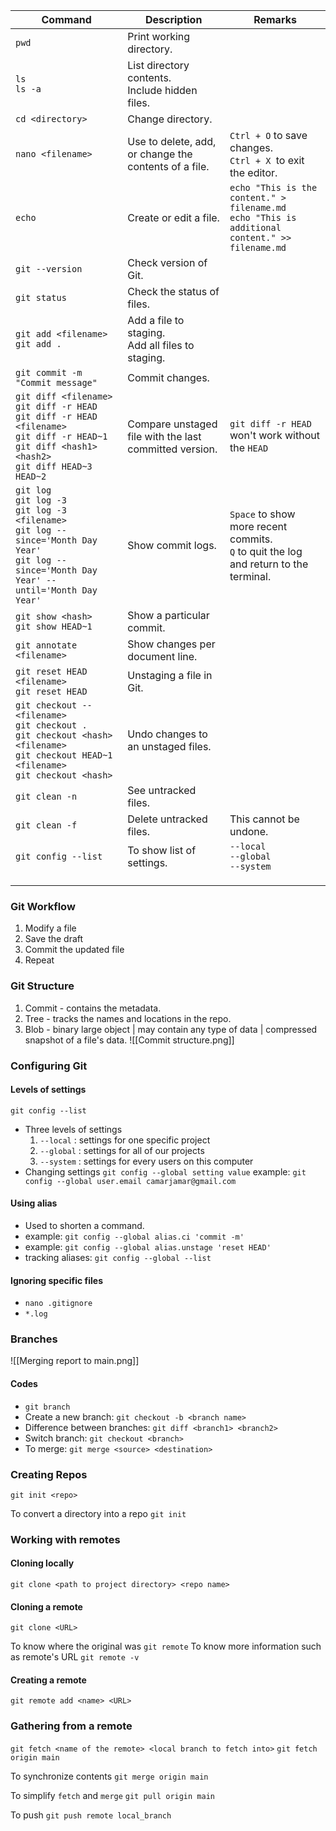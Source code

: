 
| **Command**                                                                                                                                                    | **Description**                                        | **Remarks**                                                                                        |
| -------------------------------------------------------------------------------------------------------------------------------------------------------------- | ------------------------------------------------------ | -------------------------------------------------------------------------------------------------- |
| `pwd`                                                                                                                                                          | Print working directory.                               |                                                                                                    |
| `ls`<br>`ls -a`                                                                                                                                                | List directory contents.<br>Include hidden files.      |                                                                                                    |
| `cd <directory>`<br>                                                                                                                                           | Change directory.                                      |                                                                                                    |
| `nano <filename>`                                                                                                                                              | Use to delete, add, or change the contents of a file.  | `Ctrl + O` to save changes.<br>`Ctrl + X `to exit the editor.                                      |
| `echo`                                                                                                                                                         | Create or edit a file.                                 | `echo "This is the content." > filename.md`<br>`echo "This is additional content." >> filename.md` |
| `git --version`                                                                                                                                                | Check version of Git.                                  |                                                                                                    |
| `git status`                                                                                                                                                   | Check the status of files.                             |                                                                                                    |
| `git add <filename>`<br>`git add .`                                                                                                                            | Add a file to staging.<br>Add all files to staging.    |                                                                                                    |
| `git commit -m "Commit message"`                                                                                                                               | Commit changes.                                        |                                                                                                    |
| `git diff <filename>`<br>`git diff -r HEAD`<br>`git diff -r HEAD <filename>`<br>`git diff -r HEAD~1`<br>`git diff <hash1> <hash2>`<br>`git diff HEAD~3 HEAD~2` | Compare unstaged file with the last committed version. | `git diff -r HEAD` won't work without the `HEAD`                                                   |
| `git log`<br>`git log -3`<br>`git log -3 <filename>`<br>`git log --since='Month Day Year'`<br>`git log --since='Month Day Year' --until='Month Day Year'`      | Show commit logs.                                      | `Space` to show more recent commits.<br>`Q` to quit the log and return to the terminal.            |
| `git show <hash>`<br>`git show HEAD~1`                                                                                                                         | Show a particular commit.                              |                                                                                                    |
| `git annotate <filename>`                                                                                                                                      | Show changes per document line.                        |                                                                                                    |
| `git reset HEAD <filename>`<br>`git reset HEAD`                                                                                                                | Unstaging a file in Git.                               |                                                                                                    |
| `git checkout -- <filename>`<br>`git checkout .`<br>`git checkout <hash> <filename>`<br>`git checkout HEAD~1 <filename>`<br>`git checkout <hash>`              | Undo changes to an unstaged files.                     |                                                                                                    |
| `git clean -n`                                                                                                                                                 | See untracked files.                                   |                                                                                                    |
| `git clean -f`                                                                                                                                                 | Delete untracked files.                                | This cannot be undone.                                                                             |
| `git config --list`                                                                                                                                            | To show list of settings.                              | `--local`<br>`--global`<br>`--system`                                                              |
|                                                                                                                                                                |                                                        |                                                                                                    |
|                                                                                                                                                                |                                                        |                                                                                                    |
|                                                                                                                                                                |                                                        |                                                                                                    |
### Git Workflow
1. Modify a file
2. Save the draft
3. Commit the updated file
4. Repeat

### Git Structure
1. Commit - contains the metadata.
2. Tree - tracks the names and locations in the repo.
3. Blob - binary large object | may contain any type of data | compressed snapshot of a file's data.
![[Commit structure.png]]

### Configuring Git

#### Levels of settings
`git config --list`

- Three levels of settings
	1. `--local` : settings for one specific project
	2. `--global` : settings for all of our projects
	3. `--system` : settings for every users on this computer
- Changing settings
		`git config --global setting value`
		example: `git config --global user.email camarjamar@gmail.com`

#### Using alias
- Used to shorten a command.
- example: `git config --global alias.ci 'commit -m'`
- example: `git config --global alias.unstage 'reset HEAD'`
- tracking aliases: `git config --global --list`

#### Ignoring specific files
- `nano .gitignore`
- `*.log`


### Branches
![[Merging report to main.png]]


#### Codes
- `git branch`
- Create a new branch: `git checkout -b <branch name>`
- Difference between branches: `git diff <branch1> <branch2>`
- Switch branch: `git checkout <branch>`
- To merge: `git merge <source> <destination>`


### Creating Repos
 
`git init <repo>`

To convert a directory into a repo
`git init`

### Working with remotes
#### Cloning locally
`git clone <path to project directory> <repo name>`

#### Cloning a remote
`git clone <URL>`

To know where the original was
`git remote`
To know more information such as remote's URL
`git remote -v`

#### Creating a remote
`git remote add <name> <URL>`

### Gathering from a remote
 
 `git fetch <name of the remote> <local branch to fetch into>`
`git fetch origin main`


To synchronize contents
`git merge origin main`


To simplify `fetch` and `merge`
`git pull origin main`

To push
`git push remote local_branch`

